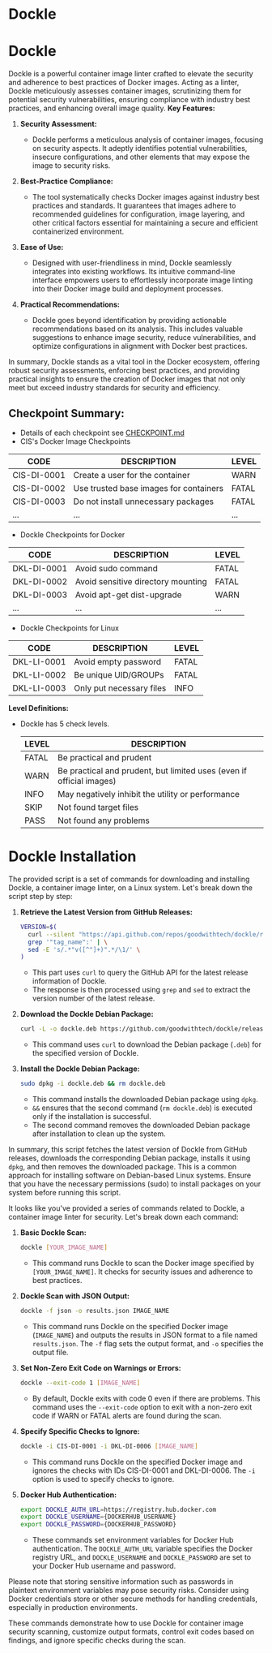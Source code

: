 # Dockle

# Dockle
Dockle is a powerful container image linter crafted to elevate the security and adherence to best practices of Docker images. Acting as a linter, Dockle meticulously assesses container images, scrutinizing them for potential security vulnerabilities, ensuring compliance with industry best practices, and enhancing overall image quality.
**Key Features:**

1. **Security Assessment:**
   - Dockle performs a meticulous analysis of container images, focusing on security aspects. It adeptly identifies potential vulnerabilities, insecure configurations, and other elements that may expose the image to security risks.

2. **Best-Practice Compliance:**
   - The tool systematically checks Docker images against industry best practices and standards. It guarantees that images adhere to recommended guidelines for configuration, image layering, and other critical factors essential for maintaining a secure and efficient containerized environment.

3. **Ease of Use:**
   - Designed with user-friendliness in mind, Dockle seamlessly integrates into existing workflows. Its intuitive command-line interface empowers users to effortlessly incorporate image linting into their Docker image build and deployment processes.

4. **Practical Recommendations:**
   - Dockle goes beyond identification by providing actionable recommendations based on its analysis. This includes valuable suggestions to enhance image security, reduce vulnerabilities, and optimize configurations in alignment with Docker best practices.

In summary, Dockle stands as a vital tool in the Docker ecosystem, offering robust security assessments, enforcing best practices, and providing practical insights to ensure the creation of Docker images that not only meet but exceed industry standards for security and efficiency.

## Checkpoint Summary:

- Details of each checkpoint see [CHECKPOINT.md](https://github.com/goodwithtech/dockle/blob/master/CHECKPOINT.md)
- CIS's Docker Image Checkpoints

| CODE       | DESCRIPTION                                | LEVEL |
|------------|--------------------------------------------|-------|
| CIS-DI-0001| Create a user for the container            | WARN  |
| CIS-DI-0002| Use trusted base images for containers    | FATAL |
| CIS-DI-0003| Do not install unnecessary packages       | FATAL |
| ...        | ...                                        | ...   |

- Dockle Checkpoints for Docker

| CODE       | DESCRIPTION                                | LEVEL |
|------------|--------------------------------------------|-------|
| DKL-DI-0001| Avoid sudo command                         | FATAL |
| DKL-DI-0002| Avoid sensitive directory mounting         | FATAL |
| DKL-DI-0003| Avoid apt-get dist-upgrade                 | WARN  |
| ...        | ...                                        | ...   |

- Dockle Checkpoints for Linux

| CODE       | DESCRIPTION                                | LEVEL |
|------------|--------------------------------------------|-------|
| DKL-LI-0001| Avoid empty password                       | FATAL |
| DKL-LI-0002| Be unique UID/GROUPs                       | FATAL |
| DKL-LI-0003| Only put necessary files                   | INFO  |

**Level Definitions:**

- Dockle has 5 check levels.

  | LEVEL | DESCRIPTION                         |
  |-------|-------------------------------------|
  | FATAL | Be practical and prudent            |
  | WARN  | Be practical and prudent, but limited uses (even if official images) |
  | INFO  | May negatively inhibit the utility or performance |
  | SKIP  | Not found target files              |
  | PASS  | Not found any problems              |


# Dockle Installation
The provided script is a set of commands for downloading and installing Dockle, a container image linter, on a Linux system. Let's break down the script step by step:

1. **Retrieve the Latest Version from GitHub Releases:**
   ```bash
   VERSION=$(
     curl --silent "https://api.github.com/repos/goodwithtech/dockle/releases/latest" | \
     grep '"tag_name":' | \
     sed -E 's/.*"v([^"]+)".*/\1/' \
   )
   ```
   - This part uses `curl` to query the GitHub API for the latest release information of Dockle.
   - The response is then processed using `grep` and `sed` to extract the version number of the latest release.

2. **Download the Dockle Debian Package:**
   ```bash
   curl -L -o dockle.deb https://github.com/goodwithtech/dockle/releases/download/v${VERSION}/dockle_${VERSION}_Linux-64bit.deb
   ```
   - This command uses `curl` to download the Debian package (`.deb`) for the specified version of Dockle.

3. **Install the Dockle Debian Package:**
   ```bash
   sudo dpkg -i dockle.deb && rm dockle.deb
   ```
   - This command installs the downloaded Debian package using `dpkg`.
   - `&&` ensures that the second command (`rm dockle.deb`) is executed only if the installation is successful.
   - The second command removes the downloaded Debian package after installation to clean up the system.

In summary, this script fetches the latest version of Dockle from GitHub releases, downloads the corresponding Debian package, installs it using `dpkg`, and then removes the downloaded package. This is a common approach for installing software on Debian-based Linux systems. Ensure that you have the necessary permissions (sudo) to install packages on your system before running this script.

It looks like you've provided a series of commands related to Dockle, a container image linter for security. Let's break down each command:

1. **Basic Dockle Scan:**
   ```bash
   dockle [YOUR_IMAGE_NAME]
   ```
   - This command runs Dockle to scan the Docker image specified by `[YOUR_IMAGE_NAME]`. It checks for security issues and adherence to best practices.

2. **Dockle Scan with JSON Output:**
   ```bash
   dockle -f json -o results.json IMAGE_NAME
   ```
   - This command runs Dockle on the specified Docker image (`IMAGE_NAME`) and outputs the results in JSON format to a file named `results.json`. The `-f` flag sets the output format, and `-o` specifies the output file.

3. **Set Non-Zero Exit Code on Warnings or Errors:**
   ```bash
   dockle --exit-code 1 [IMAGE_NAME]
   ```
   - By default, Dockle exits with code 0 even if there are problems. This command uses the `--exit-code` option to exit with a non-zero exit code if WARN or FATAL alerts are found during the scan.

4. **Specify Specific Checks to Ignore:**
   ```bash
   dockle -i CIS-DI-0001 -i DKL-DI-0006 [IMAGE_NAME]
   ```
   - This command runs Dockle on the specified Docker image and ignores the checks with IDs CIS-DI-0001 and DKL-DI-0006. The `-i` option is used to specify checks to ignore.

5. **Docker Hub Authentication:**
   ```bash
   export DOCKLE_AUTH_URL=https://registry.hub.docker.com
   export DOCKLE_USERNAME={DOCKERHUB_USERNAME}
   export DOCKLE_PASSWORD={DOCKERHUB_PASSWORD}
   ```
   - These commands set environment variables for Docker Hub authentication. The `DOCKLE_AUTH_URL` variable specifies the Docker registry URL, and `DOCKLE_USERNAME` and `DOCKLE_PASSWORD` are set to your Docker Hub username and password.

Please note that storing sensitive information such as passwords in plaintext environment variables may pose security risks. Consider using Docker credentials store or other secure methods for handling credentials, especially in production environments.

These commands demonstrate how to use Dockle for container image security scanning, customize output formats, control exit codes based on findings, and ignore specific checks during the scan.

